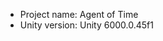 <!-- UNITY CODE ASSIST INSTRUCTIONS START -->
- Project name: Agent of Time
- Unity version: Unity 6000.0.45f1
<!-- UNITY CODE ASSIST INSTRUCTIONS END -->